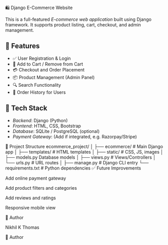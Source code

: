  🛍️ Django E-Commerce Website

This is a full-featured *E-commerce web application* built using Django framework. It supports product listing, cart, checkout, and admin management.

## 🚀 Features

- ✅ User Registration & Login
- 🛒 Add to Cart / Remove from Cart
- 💳 Checkout and Order Placement
- 📦 Product Management (Admin Panel)
- 🔍 Search Functionality
- 🧾 Order History for Users

## 🧱 Tech Stack

- *Backend*: Django (Python)
- *Frontend*: HTML, CSS, Bootstrap
- *Database*: SQLite / PostgreSQL (optional)
- *Payment Gateway*: (Add if integrated, e.g. Razorpay/Stripe)

📂 Project Structure
  ecommerce_project/ │ ├── ecommerce/           # Main Django app │   ├── templates/       # HTML templates │   ├── static/          # CSS, JS, images │   ├── models.py
   Database models │   ├── views.py         # Views/Controllers │   └── urls.py          # URL routes │ ├── manage.py            # Django CLI entry └── requirements.txt     # Python dependencies
✅ Future Improvements

Add online payment gateway

Add product filters and categories

Add reviews and ratings

Responsive mobile view

👤 Author

Nikhil K Thomas








👤 Author
  

